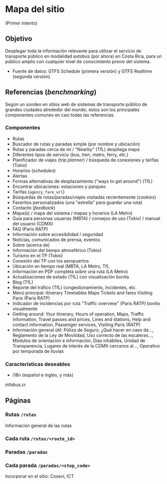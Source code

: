 # Mapa del sitio

(Primer intento)

## Objetivo

Desplegar toda la información relevante para utilizar el servicio de transporte público en modalidad autobús (por ahora) en Costa Rica, para un público amplio con cualquier nivel de conocimiento previo del sistema.

- Fuente de datos: GTFS Schedule (primera versión) y GTFS Realtime (segunda versión).

## Referencias (_benchmarking_)

Según un sondeo en sitios web de sistemas de transporte público de grandes ciudades alrededor del mundo, estos son los principales componentes comunes en casi todas las referencias.

### Componentes

- Rutas
- Buscador de rutas y paradas simple (por nombre y ubicación)
- Rutas y paradas cerca de mí / "Nearby" (TfL) despliega mapa 
- Diferentes tipos de servicio (bus, tren, metro, ferry, etc.)
- Planificador de viajes (_trip planner_) / búsqueda de conexiones y tarifas (Tokio)
- Horarios (_schedules_)
- Alertas
- Formas alternativas de desplazamiento ("ways to get around") (TfL)
- Encontrar ubicaciones: estaciones y parqueo
- Tarifas (`agency_fare_url`)
- Búsquedas de rutas/paradas/viajes visitadas recientemente (_cookies_)
- Favoritos personalizados (una "estrella" para guardar una ruta)
- Contacto (_feedback_)
- Mapa(s) / mapa del sistema / mapas y horarios (LA Metro)
- Guía para personas usuarias (MBTA) / consejos de uso (Tokio) / manual del usuario (CDMX)
- FAQ (Paris RATP)
- Información sobre accesibilidad / seguridad
- Noticias, comunicados de prensa, eventos
- Sobre (acerca de)
- Información del tiempo atmosférico (Tokio)
- Turismo en el TP (Tokio)
- Conexión del TP con los aeropuertos
- Ubicación en tiempo real (MBTA, LA Metro, TfL
- Información en PDF completa sobre una ruta (LA Metro)
- Actualizaciones de estado (TfL) con visualización bonita
- Blog (TfL)
- Reporte del tráfico (TfL) congestionamiento, incidentes, etc.
- Menú principal: Itinerary Timetables Maps Tickets and fares Visiting Paris (Paris RATP)
- Indicador de incidencias por ruta "Traffic overview" (Paris RATP) bonito visualmente
- Getting around: Your itinerary, Hours of operation, Maps, Traffic information, Travel passes and prices, Lines and stations, Help and contact information, Passenger services, Visiting Paris (RATP)
- Información general útil: Póliza de Seguro, ¿Qué hacer en caso de..., Reglamento de la Ley de Movilidad, Uso correcto de las escaleras..., Módulos de orientación e información, Días inhábiles, Unidad de Transparencia, Lugares de interés de la CDMX cercanos al..., Operativo por temporada de lluvias

### Características deseables

- i18n (español e inglés, y más)

infobus.cr

## Páginas

### Rutas `/rutas`

Información general de las rutas

### Cada ruta `/rutas/<route_id>`

### Paradas `/paradas`

### Cada parada `/paradas/<stop_code>`

Incorporar en el sitio: Cosevi, ICT
